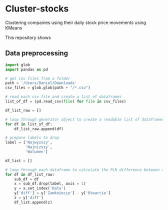 # Cluster-stocks
Clustering companies using their daily stock price movements using KMeans

This repository shows

## Data preprocessing

```python
import glob
import pandas as pd

# get csv files from a folder
path = '/Users/Daniel/Downloads'
csv_files = glob.glob(path + "/*.csv")

# read each csv file and create a list of dataframes
list_of_df = (pd.read_csv(file) for file in csv_files)

df_list_raw = []

# loop through generator object to create a readable list of dataframes 
for df in list_of_df:
    df_list_raw.append(df)

# prepare labels to drop
label = ['Najwyzszy',
         'Najnizszy',
         'Wolumen']

df_list = []

# loop through each dataframe to calculate the PLN difference between the closing and opening prices for each trading day
for df in df_list_raw:
    sub_df = df
    x = sub_df.drop(label, axis = 1)
    y = x.set_index('Data')
    y['diff'] = y['Zamkniecie'] - y['Otwarcie']
    z = y['diff']
    df_list.append(z)
```
